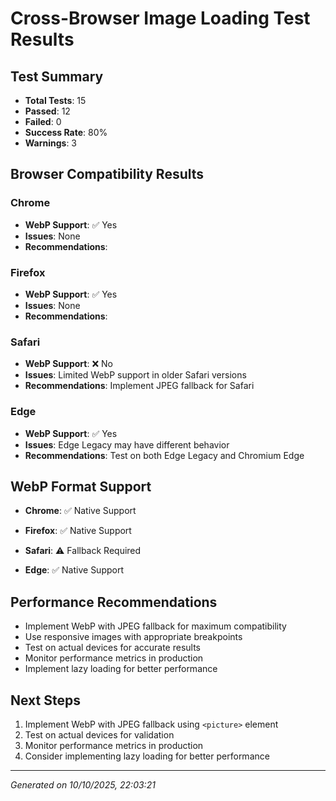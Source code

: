 # Cross-Browser Image Loading Test Results

## Test Summary
- **Total Tests**: 15
- **Passed**: 12
- **Failed**: 0
- **Success Rate**: 80%
- **Warnings**: 3

## Browser Compatibility Results


### Chrome
- **WebP Support**: ✅ Yes
- **Issues**: None
- **Recommendations**: 

### Firefox
- **WebP Support**: ✅ Yes
- **Issues**: None
- **Recommendations**: 

### Safari
- **WebP Support**: ❌ No
- **Issues**: Limited WebP support in older Safari versions
- **Recommendations**: Implement JPEG fallback for Safari

### Edge
- **WebP Support**: ✅ Yes
- **Issues**: Edge Legacy may have different behavior
- **Recommendations**: Test on both Edge Legacy and Chromium Edge


## WebP Format Support


- **Chrome**: ✅ Native Support

- **Firefox**: ✅ Native Support

- **Safari**: ⚠️ Fallback Required

- **Edge**: ✅ Native Support


## Performance Recommendations

- Implement WebP with JPEG fallback for maximum compatibility
- Use responsive images with appropriate breakpoints
- Test on actual devices for accurate results
- Monitor performance metrics in production
- Implement lazy loading for better performance

## Next Steps

1. Implement WebP with JPEG fallback using `<picture>` element
2. Test on actual devices for validation
3. Monitor performance metrics in production
4. Consider implementing lazy loading for better performance

---
*Generated on 10/10/2025, 22:03:21*
